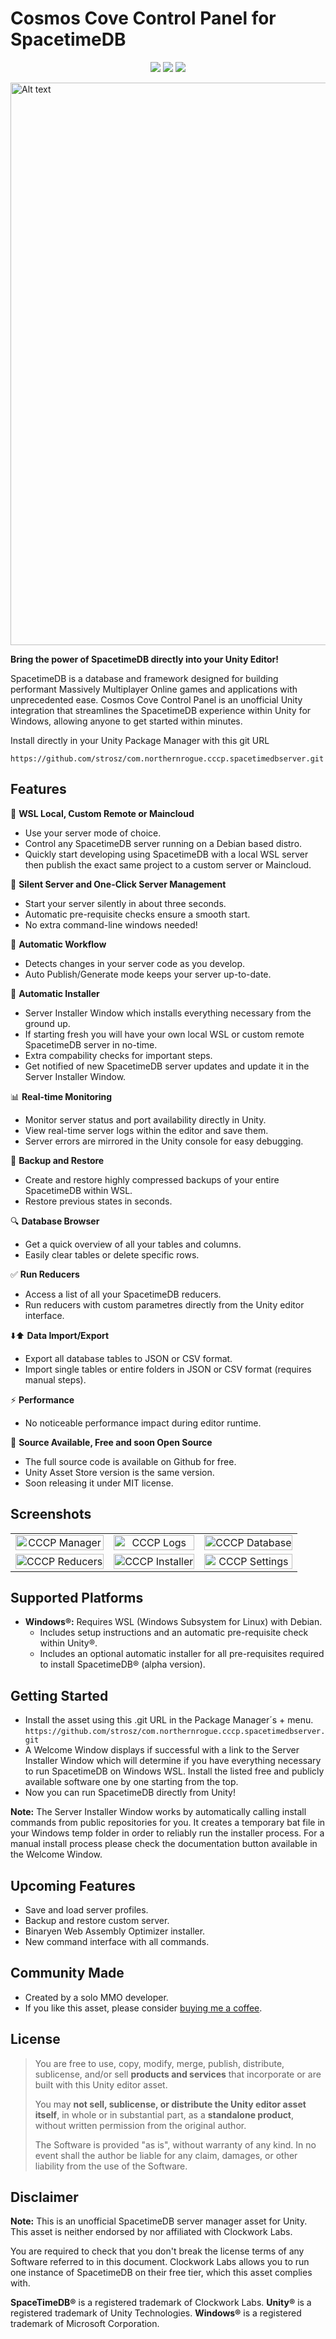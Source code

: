 # Cosmos Cove Control Panel for SpacetimeDB
<p align="center">
<a href="https://github.com/strosz/com.northernrogue.cccp.spacetimedbserver"><img src="https://img.shields.io/badge/Made%20with-Unity-57b9d3.svg?style=flat&logo=unity"></a>
<a href="https://github.com/strosz/com.northernrogue.cccp.spacetimedbserver"><img src="https://img.shields.io/github/v/release/strosz/com.northernrogue.cccp.spacetimedbserver?color=%23ff00a0&include_prereleases&label=version&sort=semver&style=flat-square"></a>
<a href="https://ko-fi.com/northernrogue"><img src="https://img.shields.io/badge/buy%20me%20a%20ko-fi-8A2BE2"></a>
</p>
<img src="https://northernrogue.se/cosmos_cover_newupdate.png" alt="Alt text" width="900">

**Bring the power of SpacetimeDB directly into your Unity Editor!**

SpacetimeDB is a database and framework designed for building performant Massively Multiplayer Online games and applications with unprecedented ease. Cosmos Cove Control Panel is an unofficial Unity integration that streamlines the SpacetimeDB experience within Unity for Windows, allowing anyone to get started within minutes.

Install directly in your Unity Package Manager with this git URL

```https://github.com/strosz/com.northernrogue.cccp.spacetimedbserver.git```

## Features

🌌 **WSL Local, Custom Remote or Maincloud**
   - Use your server mode of choice.
   - Control any SpacetimeDB server running on a Debian based distro.
   - Quickly start developing using SpacetimeDB with a local WSL server then publish the exact same project to a custom server or Maincloud.

🚀 **Silent Server and One-Click Server Management**
   - Start your server silently in about three seconds.
   - Automatic pre-requisite checks ensure a smooth start.
   - No extra command-line windows needed!

🔄 **Automatic Workflow**
   - Detects changes in your server code as you develop.
   - Auto Publish/Generate mode keeps your server up-to-date.

🌱 **Automatic Installer**
   - Server Installer Window which installs everything necessary from the ground up.
   - If starting fresh you will have your own local WSL or custom remote SpacetimeDB server in no-time.
   - Extra compability checks for important steps.
   - Get notified of new SpacetimeDB server updates and update it in the Server Installer Window.

📊 **Real-time Monitoring**
   - Monitor server status and port availability directly in Unity.
   - View real-time server logs within the editor and save them.
   - Server errors are mirrored in the Unity console for easy debugging.

💾 **Backup and Restore**
   - Create and restore highly compressed backups of your entire SpacetimeDB within WSL.
   - Restore previous states in seconds.

🔍 **Database Browser**
   - Get a quick overview of all your tables and columns.
   - Easily clear tables or delete specific rows.

✅ **Run Reducers**
   - Access a list of all your SpacetimeDB reducers.
   - Run reducers with custom parametres directly from the Unity editor interface.

⬇️⬆️ **Data Import/Export**
   - Export all database tables to JSON or CSV format.
   - Import single tables or entire folders in JSON or CSV format (requires manual steps).

⚡ **Performance**
   - No noticeable performance impact during editor runtime.

🔧 **Source Available, Free and soon Open Source**
   - The full source code is available on Github for free.
   - Unity Asset Store version is the same version.
   - Soon releasing it under MIT license.

## Screenshots
<div align="center">
  <table style="max-width: 600px;">
    <tr>
      <td style="text-align: center;">
        <img src="https://www.northernrogue.se/CCCP/cccp_manager.png" alt="CCCP Manager" style="width: 100%; max-width: 250px; height: auto; display: block; margin-left: auto; margin-right: auto;">
      </td>
      <td style="text-align: center;">
        <img src="https://www.northernrogue.se/CCCP/cccp_logs.png" alt="CCCP Logs" style="width: 100%; max-width: 250px; height: auto; display: block; margin-left: auto; margin-right: auto;">
      </td>
      <td style="text-align: center;">
        <img src="https://www.northernrogue.se/CCCP/cccp_database.png" alt="CCCP Database" style="width: 100%; max-width: 250px; height: auto; display: block; margin-left: auto; margin-right: auto;">
      </td>
    </tr>
    <tr>
      <td style="text-align: center;">
        <img src="https://www.northernrogue.se/CCCP/cccp_reducers.png" alt="CCCP Reducers" style="width: 100%; max-width: 250px; height: auto; display: block; margin-left: auto; margin-right: auto;">
      </td>
      <td style="text-align: center;">
        <img src="https://www.northernrogue.se/CCCP/cccp_installer.png" alt="CCCP Installer" style="width: 100%; max-width: 250px; height: auto; display: block; margin-left: auto; margin-right: auto;">
      </td>
      <td style="text-align: center;">
        <img src="https://www.northernrogue.se/CCCP/cccp_settings.png" alt="CCCP Settings" style="width: 100%; max-width: 250px; height: auto; display: block; margin-left: auto; margin-right: auto;">
      </td>
    </tr>
  </table>
</div>

## Supported Platforms

*   **Windows®:** Requires WSL (Windows Subsystem for Linux) with Debian.
    *   Includes setup instructions and an automatic pre-requisite check within Unity®.
    *   Includes an optional automatic installer for all pre-requisites required to install SpacetimeDB® (alpha version).

## Getting Started
   - Install the asset using this .git URL in the Package Manager´s + menu.<br>
   ```https://github.com/strosz/com.northernrogue.cccp.spacetimedbserver.git```
   - A Welcome Window displays if successful with a link to the Server Installer Window which will determine if you have everything necessary to run SpacetimeDB on Windows WSL. Install the listed free and publicly available software one by one starting from the top. 
   - Now you can run SpacetimeDB directly from Unity!

   **Note:** The Server Installer Window works by automatically calling install commands from public repositories for you. It creates a temporary bat file in your Windows temp folder in order to reliably run the installer process. For a manual install process please check the documentation button available in the Welcome Window.

## Upcoming Features
   - Save and load server profiles.
   - Backup and restore custom server.
   - Binaryen Web Assembly Optimizer installer.
   - New command interface with all commands.

## Community Made
   - Created by a solo MMO developer.
   - If you like this asset, please consider <a href="https://ko-fi.com/northernrogue">buying me a coffee</a>.

## License
> You are free to use, copy, modify, merge, publish, distribute, sublicense, and/or sell **products and services** that incorporate or are built with this Unity editor asset.  
>  
> You may **not sell, sublicense, or distribute the Unity editor asset itself**, in whole or in substantial part, as a **standalone product**, without written permission from the original author.  
>  
> The Software is provided "as is", without warranty of any kind. In no event shall the author be liable for any claim, damages, or other liability from the use of the Software.

## Disclaimer

   **Note:** This is an unofficial SpacetimeDB server manager asset for Unity. This asset is neither endorsed by nor affiliated with Clockwork Labs.

   You are required to check that you don't break the license terms of any Software referred to in this document. Clockwork Labs allows you to run one instance of SpacetimeDB on their free tier, which this asset complies with.

**SpaceTimeDB®** is a registered trademark of Clockwork Labs. 
**Unity®** is a registered trademark of Unity Technologies.
**Windows®** is a registered trademark of Microsoft Corporation.